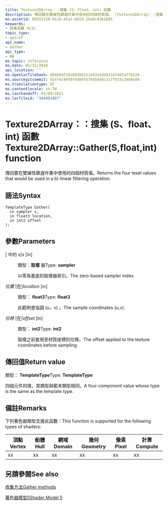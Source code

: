 ```yaml
---
title: Texture2DArray：：搜集 (S、float、int) 函數
description: 傳回要在雙線性篩選作業中使用的四個材質值。 |Texture2DArray：：搜集 (S、float、int) 函數
ms.assetid: b0355158-01c8-45a1-bb5d-29a8c43b1685
keywords:
- 收集函數 HLSL
topic_type:
- apiref
api_name:
- Gather
api_type:
- NA
ms.topic: reference
ms.date: 05/31/2018
api_location: ''
ms.openlocfilehash: 46866df18a0836b311443a3dd411d74dfa7fb126
ms.sourcegitcommit: 92e74c99f8f4d097676959d0c317f533c2400a80
ms.translationtype: HT
ms.contentlocale: zh-TW
ms.lasthandoff: 03/09/2021
ms.locfileid: "104991887"
---
```

# <a name="texture2darraygathersfloatint-function"></a><span data-ttu-id="b261b-105">Texture2DArray：：搜集 (S、float、int) 函數</span><span class="sxs-lookup"><span data-stu-id="b261b-105">Texture2DArray::Gather(S,float,int) function</span></span>

<span data-ttu-id="b261b-106">傳回要在雙線性篩選作業中使用的四個材質值。</span><span class="sxs-lookup"><span data-stu-id="b261b-106">Returns the four texel values that would be used in a bi-linear filtering operation.</span></span>

## <a name="syntax"></a><span data-ttu-id="b261b-107">語法</span><span class="sxs-lookup"><span data-stu-id="b261b-107">Syntax</span></span>

``` syntax
TemplateType Gather(
  in sampler s,
  in float3 location,
  in int2 offset
);
```

## <a name="parameters"></a><span data-ttu-id="b261b-108">參數</span><span class="sxs-lookup"><span data-stu-id="b261b-108">Parameters</span></span>

<dl> <dt>

<span data-ttu-id="b261b-109"> \[ 中的 s\]</span><span class="sxs-lookup"><span data-stu-id="b261b-109">*s* \[in\]</span></span>
</dt> <dd>

<span data-ttu-id="b261b-110">類型：**取樣** 器</span><span class="sxs-lookup"><span data-stu-id="b261b-110">Type: **sampler**</span></span>

<span data-ttu-id="b261b-111">以零為基底的取樣器索引。</span><span class="sxs-lookup"><span data-stu-id="b261b-111">The zero-based sampler index.</span></span>

</dd> <dt>

<span data-ttu-id="b261b-112">*位置* \[在\]</span><span class="sxs-lookup"><span data-stu-id="b261b-112">*location* \[in\]</span></span>
</dt> <dd>

<span data-ttu-id="b261b-113">類型： **float3**</span><span class="sxs-lookup"><span data-stu-id="b261b-113">Type: **float3**</span></span>

<span data-ttu-id="b261b-114">此範例會協調 (u，v) 。</span><span class="sxs-lookup"><span data-stu-id="b261b-114">The sample coordinates (u,v).</span></span>

</dd> <dt>

<span data-ttu-id="b261b-115">*位移* \[在\]</span><span class="sxs-lookup"><span data-stu-id="b261b-115">*offset* \[in\]</span></span>
</dt> <dd>

<span data-ttu-id="b261b-116">類型： **int2**</span><span class="sxs-lookup"><span data-stu-id="b261b-116">Type: **int2**</span></span>

<span data-ttu-id="b261b-117">取樣之前套用至材質座標的位移。</span><span class="sxs-lookup"><span data-stu-id="b261b-117">The offset applied to the texture coordinates before sampling.</span></span>

</dd> </dl>

## <a name="return-value"></a><span data-ttu-id="b261b-118">傳回值</span><span class="sxs-lookup"><span data-stu-id="b261b-118">Return value</span></span>

<span data-ttu-id="b261b-119">類型： **TemplateType**</span><span class="sxs-lookup"><span data-stu-id="b261b-119">Type: **TemplateType**</span></span>

<span data-ttu-id="b261b-120">四個元件的值，其類型與範本類型相同。</span><span class="sxs-lookup"><span data-stu-id="b261b-120">A four-component value whose type is the same as the template type.</span></span>

## <a name="remarks"></a><span data-ttu-id="b261b-121">備註</span><span class="sxs-lookup"><span data-stu-id="b261b-121">Remarks</span></span>

<span data-ttu-id="b261b-122">下列著色器類型支援此函數：</span><span class="sxs-lookup"><span data-stu-id="b261b-122">This function is supported for the following types of shaders:</span></span>



| <span data-ttu-id="b261b-123">頂點</span><span class="sxs-lookup"><span data-stu-id="b261b-123">Vertex</span></span> | <span data-ttu-id="b261b-124">船體</span><span class="sxs-lookup"><span data-stu-id="b261b-124">Hull</span></span> | <span data-ttu-id="b261b-125">網域</span><span class="sxs-lookup"><span data-stu-id="b261b-125">Domain</span></span> | <span data-ttu-id="b261b-126">幾何</span><span class="sxs-lookup"><span data-stu-id="b261b-126">Geometry</span></span> | <span data-ttu-id="b261b-127">像素</span><span class="sxs-lookup"><span data-stu-id="b261b-127">Pixel</span></span> | <span data-ttu-id="b261b-128">計算</span><span class="sxs-lookup"><span data-stu-id="b261b-128">Compute</span></span> |
|--------|------|--------|----------|-------|---------|
| <span data-ttu-id="b261b-129">x</span><span class="sxs-lookup"><span data-stu-id="b261b-129">x</span></span>      | <span data-ttu-id="b261b-130">x</span><span class="sxs-lookup"><span data-stu-id="b261b-130">x</span></span>    | <span data-ttu-id="b261b-131">x</span><span class="sxs-lookup"><span data-stu-id="b261b-131">x</span></span>      | <span data-ttu-id="b261b-132">x</span><span class="sxs-lookup"><span data-stu-id="b261b-132">x</span></span>        | <span data-ttu-id="b261b-133">x</span><span class="sxs-lookup"><span data-stu-id="b261b-133">x</span></span>     | <span data-ttu-id="b261b-134">x</span><span class="sxs-lookup"><span data-stu-id="b261b-134">x</span></span>       |



 

## <a name="see-also"></a><span data-ttu-id="b261b-135">另請參閱</span><span class="sxs-lookup"><span data-stu-id="b261b-135">See also</span></span>

<dl> <dt>

[<span data-ttu-id="b261b-136">收集方法</span><span class="sxs-lookup"><span data-stu-id="b261b-136">Gather methods</span></span>](texture2darray-gather.md)
</dt> <dt>

[<span data-ttu-id="b261b-137">著色器模型5</span><span class="sxs-lookup"><span data-stu-id="b261b-137">Shader Model 5</span></span>](d3d11-graphics-reference-sm5.md)
</dt> </dl>

 

 




